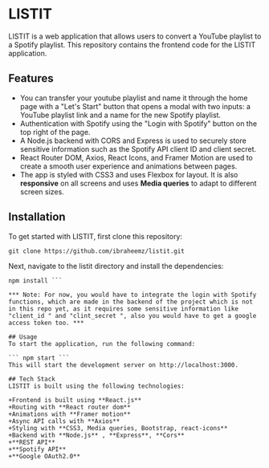 # LISTIT
LISTIT is a web application that allows users to convert a YouTube playlist to a Spotify playlist.
This repository contains the frontend code for the LISTIT application.

## Features
+ You can transfer your youtube playlist and name it through the home page with a "Let's Start" button that opens a modal with two inputs: a YouTube playlist link and a name for the new Spotify playlist.
+ Authentication with Spotify using the "Login with Spotify" button on the top right of the page.
+ A Node.js backend with CORS and Express is used to securely store sensitive information such as the Spotify API client ID and client secret.
+ React Router DOM, Axios, React Icons, and Framer Motion are used to create a smooth user experience and animations between pages.
+ The app is styled with CSS3 and uses Flexbox for layout. It is also **responsive** on all screens and uses **Media queries** to adapt to different screen sizes.

## Installation
To get started with LISTIT, first clone this repository:

``` git clone https://github.com/ibraheemz/listit.git ```

Next, navigate to the listit directory and install the dependencies:

``` cd listit
npm install ```

*** Note: For now, you would have to integrate the login with Spotify functions, which are made in the backend of the project which is not in this repo yet, as it requires some sensitive information like "client_id " and "clint_secret ", also you would have to get a google access token too. ***

## Usage
To start the application, run the following command:

``` npm start ```
This will start the development server on http://localhost:3000.

## Tech Stack
LISTIT is built using the following technologies:

+Frontend is built using **React.js**
+Routing with **React router dom**
+Animations with **Framer motion**
+Async API calls with **Axios**
+Styling with **CSS3, Media queries, Bootstrap, react-icons**
+Backend with **Node.js** , **Express**, **Cors**
+**REST API**
+**Spotify API**
+**Google OAuth2.0**
